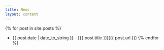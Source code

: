 ```yaml
---
title: News
layout: content
---
```

{% for post in site.posts %}
- {{ post.date | date_to_string }} - [{{ post.title }}]({{ post.url }})
{% endfor %}
